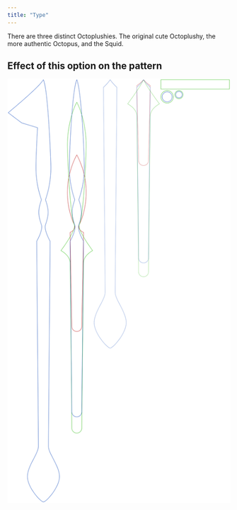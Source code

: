 ```yaml
---
title: "Type"
---
```


There are three distinct Octoplushies. The original cute Octoplushy, the more authentic Octopus, and the Squid.


## Effect of this option on the pattern
![This image shows the effect of this option by superimposing several variants that have a different value for this option](octoplushy_type_sample.svg "Effect of this option on the pattern")
